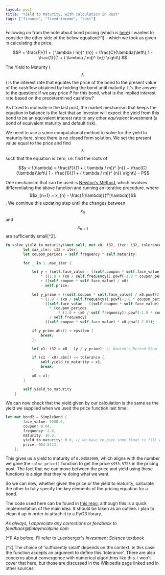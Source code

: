 ```yaml
---
layout: post
title: "Yield to Maturity, with calculation in Rust"
tags: ["finance", "fixed-income", "rust"]
---
```


Following on from the note about bond pricing (which is [here](../_posts/2024-04-22-bond-basics.md)) I wanted to consider the other side of the below equation[^1] - which we took as given in calculating the price.

$$P =  \frac{F}{(1 + ( \lambda / m))^ {n}} + \frac{C}{\lambda}\left\{ 1 - \frac{1}{(1 + ( \lambda / m))^ {n}} \right\} $$

The Yield to Maturity ($$\lambda$$) is the interest rate that equates the price of the bond to the present value of the cashflow obtained by holding the bond until maturity. It's the answer to the question: if we pay price _P_ for this bond, what is the implied interest rate based on the predetermined cashflow?

As I tried to motivate in the last post, the market mechanism that keeps the equation in balance is the fact that an investor will expect the yield from this bond to be an equivalent interest rate to any other _equivalent_ investment (a bond of equivalent maturity and default risk).

We need to use a some computational method to solve for the yield to maturity here, since there is no closed form solution. We set the present value equal to the price and find $$\lambda$$ such that the equation is zero, i.e. find the roots of:

$$y = f(\lambda) = \frac{F}{(1 + ( \lambda / m))^ {n}} + \frac{C}{\lambda}\left\{ 1 - \frac{1}{(1 + ( \lambda / m))^ {n}} \right\} - P$$

One mechanism that can be used is [Newton's Method](https://en.wikipedia.org/wiki/Newton's_method), which involves differentiating the above function and running an iterative procedure, where $$x_{n+1} = x_{n} - \frac{f(\lambda)}{f'(\lambda)}$$. We continue this updating step until the changes between $$x_{n}$$ and $$x_{n+1}$$ are sufficiently small[^2].

```rust
fn solve_yield_to_maturity(&mut self, mut x0: f32, iter: i32, tolerance: f32, epsilon: f32) -> f32 {
        let max_iter: i32 = iter;
        let coupon_periods = self.frequency * self.maturity;

        for _ in 1..max_iter {

            let y = (self.face_value - ((self.coupon * self.face_value) / x0))
                * ((1.0 + (x0 / self.frequency)).powf(-1.0 * coupon_periods))
                + ((self.coupon * self.face_value) / x0)
                - self.price;
            
            let y_prime = ((self.coupon * self.face_value) / x0.powf(2.0))
                * (1.0 + (x0 / self.frequency)).powf(-1.0 * coupon_periods)
                - ((self.face_value - ((self.coupon * self.face_value) / x0))
                    * (coupon_periods
                        * (1.0 + (x0 / self.frequency)).powf(-1.0 * coupon_periods - 1.0))
                    / self.frequency)
                - ((self.coupon * self.face_value) * x0.powf(-2.0));

            if y_prime.abs() < epsilon {
                break;
            };

            let x1: f32 = x0 - (y / y_prime); // Newton's Method Step

            if (x1 - x0).abs() <= tolerance {
                self.yield_to_maturity = x1;
                break;
            }
            x0 = x1;
        }

        self.yield_to_maturity
    }
```

We can now check that the yield given by our calculation is the same as the yield we supplied when we used the price function last time:

```rust 
let mut bond2 = SimpleBond {
        face_value: 1000.0,
        coupon: 0.04,
        frequency: 2.0,
        maturity: 10.0,
        yield_to_maturity: 0.0, // we have to give some float to fill out the struct.
        price: 953.5723,
    };
```

This gives us a yield to maturity of `0.04583999`, which aligns with the number we gave the `solve_price()` function to get the price `$953.5723` in the pricing post. The fact that we can move between the price and yield using these functions is a sign that they're doing what we want.

So we can now, whether given the price or the yield to maturity, calculate the other to fully specify the key elements of the pricing equation for a bond.

The code used here can be found in [this repo](https://github.com/finlaymcalpine/bond_pricing/tree/main), although this is a quick implementation of the main idea. It should be taken as an outline. I plan to clean it up in order to attach it to a PyO3 library.

_As always, I appreciate any corrections or feedback to feedback@finlaymcalpine.com_

[^1] As before, I'll refer to Luenberger's _Investment Science_ textbook

[^2] The choice of 'sufficiently small' depends on the context: in this case the function accepts an argument to define this 'tolerance'. There are also concerns about convergence with numerical algorithms like this. I won't cover that here, but those are discussed in the Wikipedia page linked and in other sources